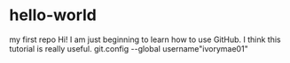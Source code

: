 # hello-world
my first repo
Hi!
I am just beginning to learn how to use GitHub. I think this tutorial is really useful.
git.config --global username"ivorymae01"
